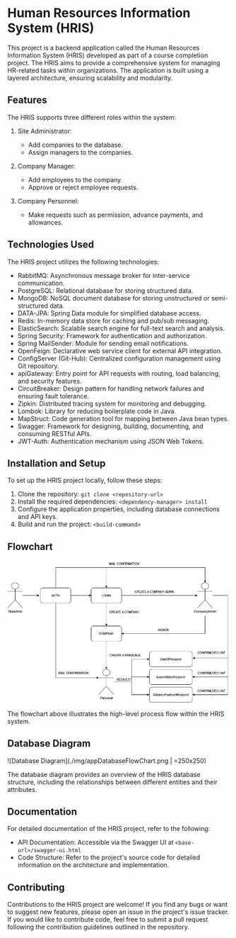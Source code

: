 # Human Resources Information System (HRIS)

This project is a backend application called the Human Resources Information System (HRIS) developed as part of a course completion project. The HRIS aims to provide a comprehensive system for managing HR-related tasks within organizations. The application is built using a layered architecture, ensuring scalability and modularity.

## Features

The HRIS supports three different roles within the system:

1. Site Administrator:
   - Add companies to the database.
   - Assign managers to the companies.
   
2. Company Manager:
   - Add employees to the company.
   - Approve or reject employee requests.
   
3. Company Personnel:
   - Make requests such as permission, advance payments, and allowances.

## Technologies Used

The HRIS project utilizes the following technologies:

- RabbitMQ: Asynchronous message broker for inter-service communication.
- PostgreSQL: Relational database for storing structured data.
- MongoDB: NoSQL document database for storing unstructured or semi-structured data.
- DATA-JPA: Spring Data module for simplified database access.
- Redis: In-memory data store for caching and pub/sub messaging.
- ElasticSearch: Scalable search engine for full-text search and analysis.
- Spring Security: Framework for authentication and authorization.
- Spring MailSender: Module for sending email notifications.
- OpenFeign: Declarative web service client for external API integration.
- ConfigServer (Git-Hub): Centralized configuration management using Git repository.
- apiGateway: Entry point for API requests with routing, load balancing, and security features.
- CircuitBreaker: Design pattern for handling network failures and ensuring fault tolerance.
- Zipkin: Distributed tracing system for monitoring and debugging.
- Lombok: Library for reducing boilerplate code in Java.
- MapStruct: Code generation tool for mapping between Java bean types.
- Swagger: Framework for designing, building, documenting, and consuming RESTful APIs.
- JWT-Auth: Authentication mechanism using JSON Web Tokens.

## Installation and Setup

To set up the HRIS project locally, follow these steps:

1. Clone the repository: `git clone <repository-url>`
2. Install the required dependencies: `<dependency-manager> install`
3. Configure the application properties, including database connections and API keys.
4. Build and run the project: `<build-command>`

## Flowchart

![Flowchart](./img/appFlowChart.png)<br>

The flowchart above illustrates the high-level process flow within the HRIS system.

## Database Diagram

![Database Diagram](./img/appDatabaseFlowChart.png | =250x250)<br>

The database diagram provides an overview of the HRIS database structure, including the relationships between different entities and their attributes.

## Documentation

For detailed documentation of the HRIS project, refer to the following:

- API Documentation: Accessible via the Swagger UI at `<base-url>/swagger-ui.html`
- Code Structure: Refer to the project's source code for detailed information on the architecture and implementation.

## Contributing

Contributions to the HRIS project are welcome! If you find any bugs or want to suggest new features, please open an issue in the project's issue tracker. If you would like to contribute code, feel free to submit a pull request following the contribution guidelines outlined in the repository.





